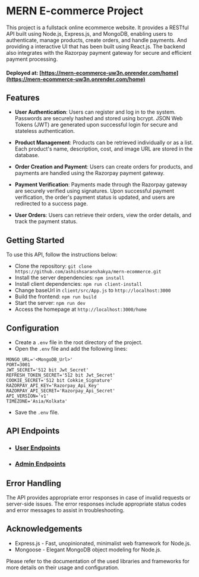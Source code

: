 # MERN E-commerce Project

This project is a fullstack online ecommerce website. It provides a RESTful API built using Node.js, Express.js, and MongoDB, enabling users to authenticate, manage products, create orders, and handle payments. And providing a interactive UI that has been built using React.js. The backend also integrates with the Razorpay payment gateway for secure and efficient payment processing.

#### Deployed at: [https://mern-ecommerce-uw3n.onrender.com/home](https://mern-ecommerce-uw3n.onrender.com/home)

## Features

- **User Authentication**: Users can register and log in to the system. Passwords are securely hashed and stored using bcrypt. JSON Web Tokens (JWT) are generated upon successful login for secure and stateless authentication.

- **Product Management**: Products can be retrieved individually or as a list. Each product's name, description, cost, and image URL are stored in the database.

- **Order Creation and Payment**: Users can create orders for products, and payments are handled using the Razorpay payment gateway.

- **Payment Verification**: Payments made through the Razorpay gateway are securely verified using signatures. Upon successful payment verification, the order's payment status is updated, and users are redirected to a success page.

- **User Orders**: Users can retrieve their orders, view the order details, and track the payment status.


## Getting Started
To use this API, follow the instructions below:

- Clone the repository: `git clone https://github.com/ashishsaranshakya/mern-ecommerce.git`
- Install the server dependencies: `npm install`
- Install client dependencies: `npm run client-install`
- Change baseUrl in `client/src/App.js` to `http://localhost:3000`
- Build the frontend: `npm run build`
- Start the server: `npm run dev`
- Access the homepage at `http://localhost:3000/home`

## Configuration

- Create a `.env` file in the root directory of the project.
- Open the `.env` file and add the following lines:
```
MONGO_URL='<MongoDB_Url>'
PORT=3001
JWT_SECRET='512 bit Jwt_Secret'
REFRESH_TOKEN_SECRET='512 bit Jwt_Secret'
COOKIE_SECRET='512 bit Cokkie_Signature'
RAZORPAY_API_KEY='Razorpay_Api_Key'
RAZORPAY_API_SECRET='Razorpay_Api_Secret'
API_VERSION='v1'
TIMEZONE='Asia/Kolkata'
```
- Save the `.env` file.

## API Endpoints

- ### [<i class="fas fa-cogs"></i> **User Endpoints**](docs/user-endpoints.md)
- ### [<i class="fas fa-cogs"></i> **Admin Endpoints**](docs/admin-endpoints.md)

## Error Handling
The API provides appropriate error responses in case of invalid requests or server-side issues. The error responses include appropriate status codes and error messages to assist in troubleshooting.

## Acknowledgements
- Express.js - Fast, unopinionated, minimalist web framework for Node.js.
- Mongoose - Elegant MongoDB object modeling for Node.js.

Please refer to the documentation of the used libraries and frameworks for more details on their usage and configuration.
